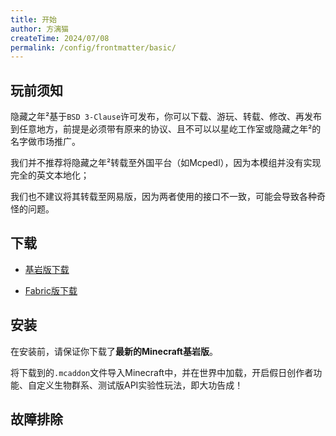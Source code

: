 ```yaml
---
title: 开始
author: 方漓猫
createTime: 2024/07/08
permalink: /config/frontmatter/basic/
---
```

## 玩前须知
隐藏之年²基于`BSD 3-Clause`许可发布，你可以下载、游玩、转载、修改、再发布到任意地方，前提是必须带有原来的协议、且不可以以星屹工作室或隐藏之年²的名字做市场推广。

我们并不推荐将隐藏之年²转载至外国平台（如Mcpedl），因为本模组并没有实现完全的英文本地化；

我们也不建议将其转载至网易版，因为两者使用的接口不一致，可能会导致各种奇怪的问题。

## 下载
- [基岩版下载](https://pan.huang1111.cn/s/xePzfV)

- [Fabric版下载](https://www.mcmod.cn/download/12453.html)

## 安装
在安装前，请保证你下载了**最新的Minecraft基岩版**。

将下载到的`.mcaddon`文件导入Minecraft中，并在世界中加载，开启假日创作者功能、自定义生物群系、测试版API实验性玩法，即大功告成！

## 故障排除

